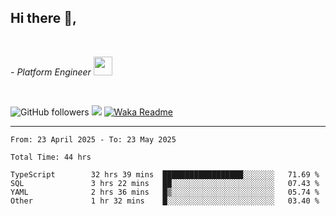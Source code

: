 <h2>Hi there  👋,</h2> </br>

<p><em>- Platform Engineer <img src="https://media.giphy.com/media/WUlplcMpOCEmTGBtBW/giphy.gif" width="30"> 
</em></p></br>


<!--[![Linkedin: prandogabriel](https://img.shields.io/badge/-prandogabriel-blue?style=flat-square&logo=Linkedin&logoColor=white&link=https://www.linkedin.com/in/prandogabriel/)](https://www.linkedin.com/in/prandogabriel)-->
![GitHub followers](https://img.shields.io/github/followers/prandogabriel?label=Follow&style=social)
![](https://visitor-badge.glitch.me/badge?page_id=prandogabriel.prandogabriel)
[![Waka Readme](https://github.com/prandogabriel/prandogabriel/actions/workflows/update-stats.yml.yml/badge.svg)](https://github.com/prandogabriel/prandogabriel/actions/workflows/update-stats.yml.yml)

---

<!--START_SECTION:waka-->

```golang
From: 23 April 2025 - To: 23 May 2025

Total Time: 44 hrs

TypeScript        32 hrs 39 mins  ██████████████████░░░░░░░   71.69 %
SQL               3 hrs 22 mins   ██░░░░░░░░░░░░░░░░░░░░░░░   07.43 %
YAML              2 hrs 36 mins   █▒░░░░░░░░░░░░░░░░░░░░░░░   05.74 %
Other             1 hr 32 mins    █░░░░░░░░░░░░░░░░░░░░░░░░   03.40 %
```

<!--END_SECTION:waka-->
